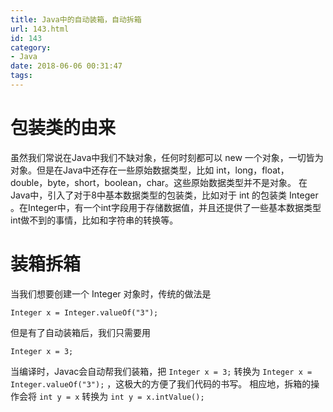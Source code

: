 ```yaml
---
title: Java中的自动装箱，自动拆箱
url: 143.html
id: 143
category:
- Java
date: 2018-06-06 00:31:47
tags:
---
```


包装类的由来
======

虽然我们常说在Java中我们不缺对象，任何时刻都可以 new 一个对象，一切皆为对象。但是在Java中还存在一些原始数据类型，比如 int，long，float，double，byte，short，boolean，char。这些原始数据类型并不是对象。 在Java中，引入了对于8中基本数据类型的包装类，比如对于 int 的包装类 Integer 。在Integer中，有一个int字段用于存储数据值，并且还提供了一些基本数据类型int做不到的事情，比如和字符串的转换等。

<!--more-->

装箱拆箱
====

当我们想要创建一个 Integer 对象时，传统的做法是

    Integer x = Integer.valueOf("3");
    

但是有了自动装箱后，我们只需要用

    Integer x = 3;
    

当编译时，Javac会自动帮我们装箱，把 `Integer x = 3;` 转换为 `Integer x = Integer.valueOf("3");` ，这极大的方便了我们代码的书写。 相应地，拆箱的操作会将 `int y = x` 转换为 `int y = x.intValue();`